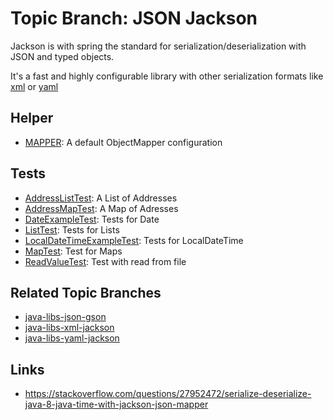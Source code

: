 # Topic Branch: JSON Jackson
Jackson is with spring the standard for serialization/deserialization with JSON and typed objects.

It's a fast and highly configurable library with other serialization formats like 
[xml](https://github.com/fluentcodes/sandbox/tree/java-libs-xml-jackson) or
[yaml](https://github.com/fluentcodes/sandbox/tree/java-libs-yaml-jackson)


## Helper
* [MAPPER](https://github.com/fluentcodes/sandbox/blob/java-libs-json-jackson/src/main/java/org/fluentcodes/sandbox/testitems/ItemProvider.java): A default ObjectMapper configuration

## Tests
* [AddressListTest](https://github.com/fluentcodes/sandbox/blob/java-libs-json-jackson/src/test/java/org/fluentcodes/sandbox/AddressListTest.java): A List of Addresses
* [AddressMapTest](https://github.com/fluentcodes/sandbox/blob/java-libs-json-jackson/src/test/java/org/fluentcodes/sandbox/AddressMapTest.java): A Map of Adresses
* [DateExampleTest](https://github.com/fluentcodes/sandbox/blob/java-libs-json-jackson/src/test/java/org/fluentcodes/sandbox/DateExampleTest.java): Tests for Date
* [ListTest](https://github.com/fluentcodes/sandbox/blob/java-libs-json-jackson/src/test/java/org/fluentcodes/sandbox/ListTest.java): Tests for Lists
* [LocalDateTimeExampleTest](https://github.com/fluentcodes/sandbox/blob/java-libs-json-jackson/src/test/java/org/fluentcodes/sandbox/LocalDateTimeExampleTest.java): Tests for LocalDateTime
* [MapTest](https://github.com/fluentcodes/sandbox/blob/java-libs-json-jackson/src/test/java/org/fluentcodes/sandbox/MapTest.java): Test for Maps
* [ReadValueTest](https://github.com/fluentcodes/sandbox/blob/java-libs-json-jackson/src/test/java/org/fluentcodes/sandbox/ReadValueTest.java): Test with read from file

## Related Topic Branches
* [java-libs-json-gson](https://github.com/fluentcodes/sandbox/tree/java-libs-json-gson)
* [java-libs-xml-jackson](https://github.com/fluentcodes/sandbox/tree/java-libs-xml-jackson)
* [java-libs-yaml-jackson](https://github.com/fluentcodes/sandbox/tree/java-libs-yaml-jackson)

## Links
* https://stackoverflow.com/questions/27952472/serialize-deserialize-java-8-java-time-with-jackson-json-mapper
